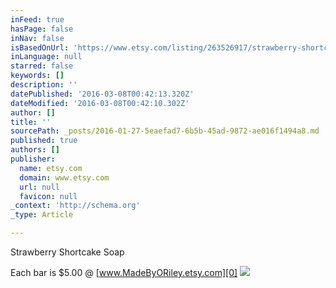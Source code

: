 ```yaml
---
inFeed: true
hasPage: false
inNav: false
isBasedOnUrl: 'https://www.etsy.com/listing/263526917/strawberry-shortcake-a-little-valentines?ref=shop_home_active_6'
inLanguage: null
starred: false
keywords: []
description: ''
datePublished: '2016-03-08T00:42:13.320Z'
dateModified: '2016-03-08T00:42:10.302Z'
author: []
title: ''
sourcePath: _posts/2016-01-27-5eaefad7-6b5b-45ad-9872-ae016f1494a8.md
published: true
authors: []
publisher:
  name: etsy.com
  domain: www.etsy.com
  url: null
  favicon: null
_context: 'http://schema.org'
_type: Article

---
```

Strawberry Shortcake  Soap

Each bar is $5.00 @ [www.MadeByORiley.etsy.com][0]
![](https://img0.etsystatic.com/113/0/11348819/il_570xN.902078344_feln.jpg)

[0]: https://www.etsy.com/listing/263526917/strawberry-shortcake-smells-like?ref=shop_home_active_6